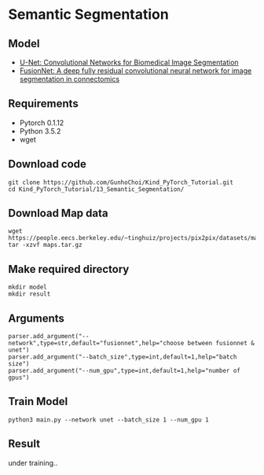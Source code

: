# Semantic Segmentation

## Model

- [U-Net: Convolutional Networks for Biomedical Image Segmentation](https://arxiv.org/abs/1505.04597)
- [FusionNet: A deep fully residual convolutional neural network for image segmentation in connectomics](https://arxiv.org/abs/1612.05360)

## Requirements

- Pytorch 0.1.12
- Python 3.5.2
- wget

## Download code

~~~
git clone https://github.com/GunhoChoi/Kind_PyTorch_Tutorial.git
cd Kind_PyTorch_Tutorial/13_Semantic_Segmentation/
~~~

## Download Map data

~~~
wget https://people.eecs.berkeley.edu/~tinghuiz/projects/pix2pix/datasets/maps.tar.gz
tar -xzvf maps.tar.gz
~~~

## Make required directory

~~~
mkdir model
mkdir result
~~~

## Arguments

~~~
parser.add_argument("--network",type=str,default="fusionnet",help="choose between fusionnet & unet")
parser.add_argument("--batch_size",type=int,default=1,help="batch size")
parser.add_argument("--num_gpu",type=int,default=1,help="number of gpus")
~~~

## Train Model
~~~
python3 main.py --network unet --batch_size 1 --num_gpu 1
~~~

## Result

under training..

